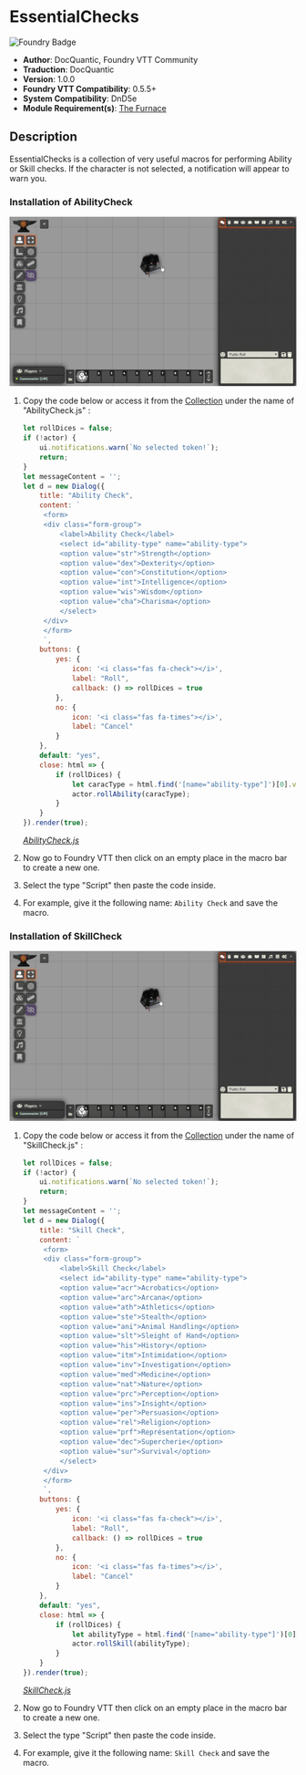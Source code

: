 # EssentialChecks

![Foundry Badge](https://img.shields.io/badge/Foundry-v0.5.5-informational)

* **Author**: DocQuantic, Foundry VTT Community
* **Traduction**: DocQuantic
* **Version**: 1.0.0
* **Foundry VTT Compatibility**: 0.5.5+
* **System Compatibility**: DnD5e
* **Module Requirement(s)**: [The Furnace](https://github.com/kakaroto/fvtt-module-furnace)

## Description

EssentialChecks is a collection of very useful macros for performing Ability or Skill checks. If the character is not selected, a notification will appear to warn you.

### Installation of AbilityCheck

![AbilityCheck-Demonstration](https://github.com/MisterHims/FoundryVTT/blob/master/ScriptMacros/EssentialChecks/EN/images/abilitycheck-dem-01.gif)

1. Copy the code below or access it from the [Collection](https://github.com/MisterHims/FoundryVTT/blob/master/ScriptMacros/EssentialChecks/EN/Collection/AbilityCheck.js) under the name of "AbilityCheck.js" :

   ```javascript
   let rollDices = false;
   if (!actor) {
       ui.notifications.warn(`No selected token!`);
       return;
   }
   let messageContent = '';
   let d = new Dialog({
       title: "Ability Check",
       content: `
        <form>
        <div class="form-group">
            <label>Ability Check</label>
            <select id="ability-type" name="ability-type">
            <option value="str">Strength</option>
            <option value="dex">Dexterity</option>
            <option value="con">Constitution</option>
            <option value="int">Intelligence</option>
            <option value="wis">Wisdom</option>
            <option value="cha">Charisma</option>
            </select>
        </div>
        </form>
        `,
       buttons: {
           yes: {
               icon: '<i class="fas fa-check"></i>',
               label: "Roll",
               callback: () => rollDices = true
           },
           no: {
               icon: '<i class="fas fa-times"></i>',
               label: "Cancel"
           }
       },
       default: "yes",
       close: html => {
           if (rollDices) {
               let caracType = html.find('[name="ability-type"]')[0].value || "none";
               actor.rollAbility(caracType);
           }
       }
   }).render(true);
   ```

   *[AbilityCheck.js](https://github.com/MisterHims/FoundryVTT/blob/master/ScriptMacros/EssentialChecks/EN/Collection/AbilityCheck.js)*

2. Now go to Foundry VTT then click on an empty place in the macro bar to create a new one.

3. Select the type "Script" then paste the code inside.

4. For example, give it the following name: ``` Ability Check ``` and save the macro.

### Installation of SkillCheck

![SkillCheck-Demonstration](https://github.com/MisterHims/FoundryVTT/blob/master/ScriptMacros/EssentialChecks/EN/images/skillcheck-dem-01.gif)

1. Copy the code below or access it from the [Collection](https://github.com/MisterHims/FoundryVTT/blob/master/ScriptMacros/EssentialChecks/EN/Collection/SkillCheck.js) under the name of "SkillCheck.js" :

   ```javascript
   let rollDices = false;
   if (!actor) {
       ui.notifications.warn(`No selected token!`);
       return;
   }
   let messageContent = '';
   let d = new Dialog({
       title: "Skill Check",
       content: `
        <form>
        <div class="form-group">
            <label>Skill Check</label>
            <select id="ability-type" name="ability-type">
            <option value="acr">Acrobatics</option>
            <option value="arc">Arcana</option>
            <option value="ath">Athletics</option>
            <option value="ste">Stealth</option>
            <option value="ani">Animal Handling</option>
            <option value="slt">Sleight of Hand</option>
            <option value="his">History</option>
            <option value="itm">Intimidation</option>
            <option value="inv">Investigation</option>
            <option value="med">Medicine</option>
            <option value="nat">Nature</option>
            <option value="prc">Perception</option>
            <option value="ins">Insight</option>
            <option value="per">Persuasion</option>
            <option value="rel">Religion</option>
            <option value="prf">Représentation</option>
            <option value="dec">Supercherie</option>
            <option value="sur">Survival</option>
            </select>
        </div>
        </form>
        `,
       buttons: {
           yes: {
               icon: '<i class="fas fa-check"></i>',
               label: "Roll",
               callback: () => rollDices = true
           },
           no: {
               icon: '<i class="fas fa-times"></i>',
               label: "Cancel"
           }
       },
       default: "yes",
       close: html => {
           if (rollDices) {
               let abilityType = html.find('[name="ability-type"]')[0].value || "none";
               actor.rollSkill(abilityType);
           }
       }
   }).render(true);
   ```

   *[SkillCheck.js](https://github.com/MisterHims/FoundryVTT/blob/master/ScriptMacros/EssentialChecks/EN/Collection/SkillCheck.js)*

2. Now go to Foundry VTT then click on an empty place in the macro bar to create a new one.

3. Select the type "Script" then paste the code inside.

4. For example, give it the following name: ``` Skill Check ``` and save the macro.